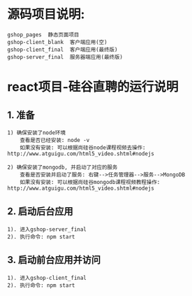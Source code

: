# 源码项目说明:
	gshop_pages  静态页面项目
	gshop-client_blank  客户端应用(空)
	gshop-client_final  客户端应用(最终版)
	gshop-server_final  服务器端应用(最终版)


# react项目-硅谷直聘的运行说明
## 1. 准备
	1) 确保安装了node环境
		查看是否已经安装: node -v
		如果没有安装: 可以根据尚硅谷node课程视频去操作: http://www.atguigu.com/html5_video.shtml#nodejs

	2) 确保安装了mongodb, 并启动了对应的服务
		查看是否安装并启动了服务: 右键-->任务管理器-->服务-->MongoDB
		如果没有安装: 可以根据尚硅谷mongodb课程视频教程操作: http://www.atguigu.com/html5_video.shtml#nodejs
	
## 2. 启动后台应用
	1). 进入gshop-server_final
	2). 执行命令: npm start

## 3. 启动前台应用并访问
	1). 进入gshop-client_final
	2). 执行命令: npm start


